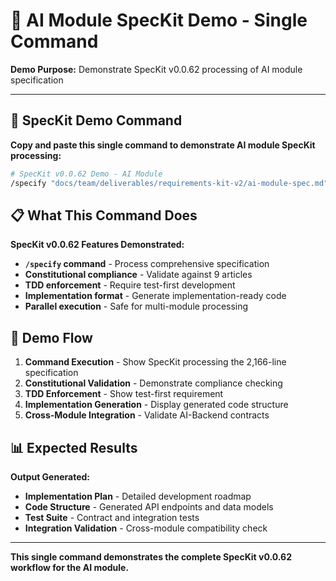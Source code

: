 # 🚀 **AI Module SpecKit Demo - Single Command**

**Demo Purpose:** Demonstrate SpecKit v0.0.62 processing of AI module specification

---

## 🎯 **SpecKit Demo Command**

**Copy and paste this single command to demonstrate AI module SpecKit processing:**

```bash
# SpecKit v0.0.62 Demo - AI Module
/specify "docs/team/deliverables/requirements-kit-v2/ai-module-spec.md" --format=implementation --output=.dev/ai/speckit-output/ai-module --validate-constitution --enable-tdd --parallel-safe
```

## 📋 **What This Command Does**

**SpecKit v0.0.62 Features Demonstrated:**

- **`/specify` command** - Process comprehensive specification
- **Constitutional compliance** - Validate against 9 articles
- **TDD enforcement** - Require test-first development
- **Implementation format** - Generate implementation-ready code
- **Parallel execution** - Safe for multi-module processing

## 🎪 **Demo Flow**

1. **Command Execution** - Show SpecKit processing the 2,166-line specification
2. **Constitutional Validation** - Demonstrate compliance checking
3. **TDD Enforcement** - Show test-first requirement
4. **Implementation Generation** - Display generated code structure
5. **Cross-Module Integration** - Validate AI-Backend contracts

## 📊 **Expected Results**

**Output Generated:**

- **Implementation Plan** - Detailed development roadmap
- **Code Structure** - Generated API endpoints and data models
- **Test Suite** - Contract and integration tests
- **Integration Validation** - Cross-module compatibility check

---

**This single command demonstrates the complete SpecKit v0.0.62 workflow for the AI module.**
